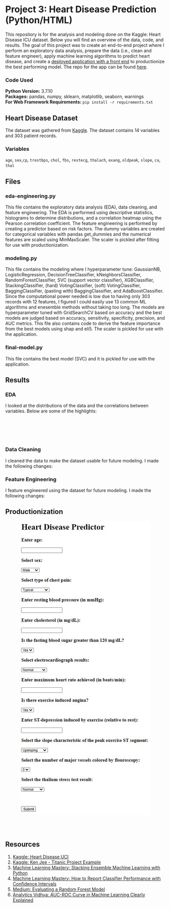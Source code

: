 # Project 3: Heart Disease Prediction (Python/HTML)

This repository is for the analysis and modeling done on the Kaggle: Heart Disease ICU dataset. Below you will find an overview of the data, code, and results. The goal of this project was to create an end-to-end project where I perform an exploratory data analysis, prepare the data (i.e., clean and feature engineer), apply machine learning algorithms to predict heart disease, and create a [deployed application with a front end](https://predict-heart-diseases.herokuapp.com/) to productionize the best performing model. The repo for the app can be found [here](https://github.com/MichaelBryantDS/heart-disease-pred-app).

### Code Used 

**Python Version:** 3.7.10 <br />
**Packages:** pandas, numpy, sklearn, matplotlib, seaborn, warnings<br />
**For Web Framework Requirements:**  ```pip install -r requirements.txt```  

## Heart Disease Dataset

The dataset was gathered from [Kaggle](https://www.kaggle.com/ronitf/heart-disease-uci). The dataset contains 14 variables and 303 patient records.

### Variables

`age`, `sex`,`cp`, `trestbps`, `chol`, `fbs`, `restecg`, `thalach`, `exang`, `oldpeak`, `slope`, `ca`, `thal`

## Files

### eda-engineering.py

This file contains the exploratory data analysis (EDA), data cleaning, and feature engineering. The EDA is performed using descriptive statistics, histograms to determine distributions, and a correlation heatmap using the Pearson correlation coefficient. The feature engineering is performed by creating a predictor based on risk factors. The dummy variables are created for categorical variables with pandas get_dummies and the numerical features are scaled using MinMaxScaler. The scaler is pickled after fitting for use with productionization.

### modeling.py

This file contains the modeling where I hyperparameter tune: GaussianNB, LogisticRegression, DecisionTreeClassifier, kNeighborsClassifier, RandomForestClassifier, SVC (support vector classifier), XGBClassifier, StackingClassifier, (hard) VotingClassifier, (soft) VotingClassifier, BaggingClassifier, (pasting with) BaggingClassifier, and AdaBoostClassifier. Since the computational power needed is low due to having only 303 records with 12 features, I figured I could easily use 13 common ML algorithms and enesemble methods without taking too long. The models are hyperparameter tuned with GridSearchCV based on accuracy and the best models are judged based on accuracy, sensitivity, specificity, precision, and AUC metrics. This file also contains code to derive the feature importance from the best models using shap and eli5. The scaler is pickled for use with the application.

### final-model.py

This file contains the best model (SVC) and it is pickled for use with the application.

## Results

### EDA

I looked at the distributions of the data and the correlations between variables. Below are some of the highlights:

<div align="center">
  
<figure>
<img src="">
  <figcaption></figcaption>
</figure>
<br/><br/>
  
</div>

### Data Cleaning

I cleaned the data to make the dataset usable for future modeling. I made the following changes:

### Feature Engineering

I feature engineered using the dataset for future modeling. I made the following changes:

## Productionization

<div align="center">
  
<figure>
<img src="images/front-end.JPG">
  <figcaption></figcaption>
</figure>
<br/><br/>
  
</div>

## Resources

1. [Kaggle: Heart Disease UCI](https://www.kaggle.com/ronitf/heart-disease-uci)
2. [Kaggle: Ken Jee - Titanic Project Example](https://www.kaggle.com/kenjee/titanic-project-example)
3. [Machine Learning Mastery: Stacking Ensemble Machine Learning with Python](https://machinelearningmastery.com/stacking-ensemble-machine-learning-with-python/)
4. [Machine Learning Mastery: How to Report Classifier Performance with Confidence Intervals](https://machinelearningmastery.com/report-classifier-performance-confidence-intervals/)
5. [Medium: Evaluating a Random Forest Model](https://medium.com/analytics-vidhya/evaluating-a-random-forest-model-9d165595ad56)
6. [Analytics Vidhya: AUC-ROC Curve in Machine Learning Clearly Explained](https://www.analyticsvidhya.com/blog/2020/06/auc-roc-curve-machine-learning/)
